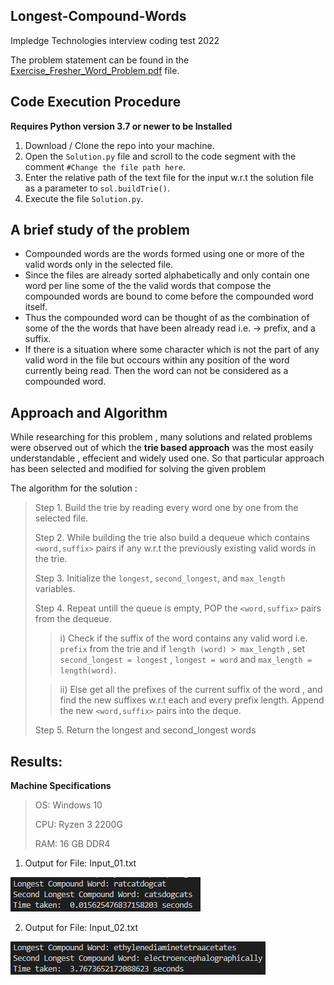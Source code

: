 ## Longest-Compound-Words
Impledge Technologies interview coding test 2022

The problem statement can be found in the [Exercise_Fresher_Word_Problem.pdf](https://github.com/SoumadipDey/Longest-Compound-Words/blob/main/Exercise_Fresher_Word_Problem.pdf "Exercise_Fresher_Word_Problem.pdf") file.

## Code Execution Procedure
**Requires Python version 3.7 or newer to be Installed**

 1. Download / Clone the repo into your machine.
 2. Open the `Solution.py` file and scroll to the code segment with the comment 
 `#Change the file path here`.
 3. Enter the relative path of the text file for the input w.r.t the solution file as a parameter to `sol.buildTrie()`.
 4. Execute the file `Solution.py`.


## A brief study of the problem

 - Compounded words are the words formed using one or more of the valid words only in the selected file. 
 - Since the files are already sorted alphabetically and only contain one word per line some of the the valid words that compose the compounded words are bound to come before the compounded word itself.
 - Thus the compounded word can be thought of as the combination of some of the the words that have been already read i.e. -> prefix, and a suffix.
 - If there is a situation where some character which is not the part of any valid word in the file but occours within any position of the word currently being read. Then the word can not be considered as a compounded word.

## Approach and Algorithm

While researching for this problem , many solutions and related problems were observed out of which the **trie based approach** was the most easily understandable , effecient and widely used one. So that particular approach has been selected and modified for solving the given problem

The algorithm for the solution :
> Step 1. Build the trie by reading every word one by one from the selected file.
> 
>  Step 2. While building the trie also build a dequeue which contains `<word,suffix>` pairs if any w.r.t the previously existing valid words in the trie.
>  
> Step 3. Initialize the `longest`, `second_longest`, and `max_length` variables.
>
> Step 4. Repeat untill the queue is empty, POP the `<word,suffix>` pairs from the dequeue.
> 
> > i) Check if the suffix of the word contains any valid word i.e. `prefix` from the trie and if `length (word) > max_length` , set 
> `second_longest = longest` , 
> `longest = word` and 
> `max_length = length(word)`.
> 
> >ii) Else get all the prefixes of the current suffix of the word , and find the new suffixes w.r.t each and every prefix length. Append the new `<word,suffix>` pairs into the deque. 
> 
> Step 5. Return the longest and second_longest words

## Results:

**Machine Specifications**
>
> OS: Windows 10 
>
> CPU: Ryzen 3 2200G
>
> RAM: 16 GB DDR4
>

1) Output  for File: Input_01.txt


![Output  for File: Input_01.txt](/Output_1.png)

2) Output  for File: Input_02.txt


![Output  for File: Input_02.txt](/Output_2.png)

